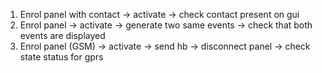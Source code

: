 1. Enrol panel with contact ->  activate -> check contact present on gui
2. Enrol panel  ->  activate -> generate two same events -> check that both events are displayed
3. Enrol panel (GSM)  ->  activate ->  send hb -> disconnect panel -> check state status for gprs